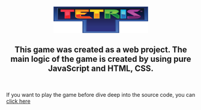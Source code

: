 <p align="center">
  <a href="https://www.qries.com/">
     <img src="Tetris_logo.png" width="50%" width=150" height="70">
  </a>
</p>

<h2 align="center"> This game was created as a web project. The main logic of the game is created by using pure JavaScript and HTML, CSS.</h2>
<br/>

If you want to play the game before dive deep into the source code, you can [click here](https://raufhacizade.github.io/Tetris-Game/)
